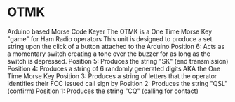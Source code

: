 # OTMK
Arduino based Morse Code Keyer
The OTMK is a One Time Morse Key "game" for Ham Radio operators
This unit is designed to produce a set string upon the click of a button attached to the Arduino
Position 6: Acts as a momentary switch creating a tone over the buzzer for as long as the switch is depressed.
Position 5: Produces the string "SK" (end transmission)
Position 4: Produces a string of 6 randomly generated digits AKA the One Time Morse Key
Position 3: Produces a string of letters that the operator identifies their FCC issued call sign by
Position 2: Produces the string "QSL" (confirm)
Position 1: Produces the string "CQ" (calling for contact)
